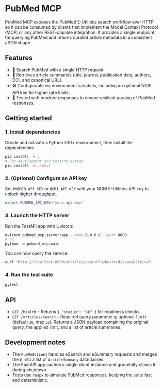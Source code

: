 # PubMed MCP

PubMed MCP exposes the PubMed E-Utilities search workflow over HTTP so it can be consumed by clients that implement the Model Context Protocol (MCP) or any other REST-capable integration. It provides a single endpoint for querying PubMed and returns curated article metadata in a consistent JSON shape.

## Features

- 🔎 Search PubMed with a single HTTP request.
- 📄 Retrieves article summaries (title, journal, publication date, authors, DOI, and canonical URL).
- 🛠️ Configurable via environment variables, including an optional NCBI API key for higher rate limits.
- 🧪 Tested with mocked responses to ensure resilient parsing of PubMed responses.

## Getting started

### 1. Install dependencies

Create and activate a Python 3.10+ environment, then install the dependencies:

```bash
pip install -e .
# For development and testing extras
pip install -e .[dev]
```

### 2. (Optional) Configure an API key

Set `PUBMED_API_KEY` or `NCBI_API_KEY` with your NCBI E-Utilities API key to unlock higher throughput.

```bash
export PUBMED_API_KEY="your-api-key"
```

### 3. Launch the HTTP server

Run the FastAPI app with Uvicorn:

```bash
uvicorn pubmed_mcp.server:app --host 0.0.0.0 --port 8000
# or
python -m pubmed_mcp.main
```

You can now query the service:

```bash
curl "http://localhost:8000/articles/search?q=heart+disease&limit=5"
```

### 4. Run the test suite

```bash
pytest
```

## API

- `GET /health` – Returns `{ "status": "ok" }` for readiness checks.
- `GET /articles/search` – Required query parameter `q`; optional `limit` (default `10`, max `50`). Returns a JSON payload containing the original query, the applied limit, and a list of article summaries.

## Development notes

- The `PubMedClient` handles eSearch and eSummary requests and merges them into a list of `ArticleSummary` dataclasses.
- The FastAPI app caches a single client instance and gracefully closes it during shutdown.
- Tests use `respx` to simulate PubMed responses, keeping the suite fast and deterministic.
